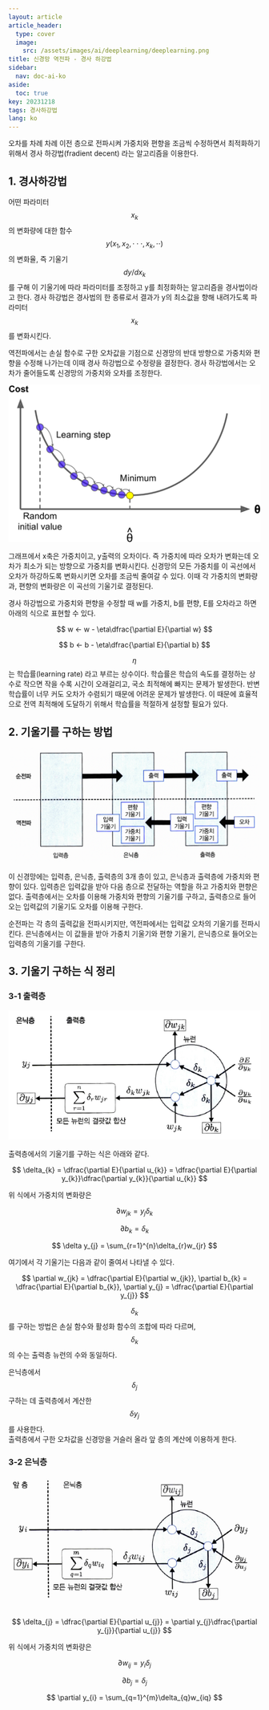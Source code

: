 ```yaml
---
layout: article
article_header:
  type: cover
  image:
    src: /assets/images/ai/deeplearning/deeplearning.png
title: 신경망 역전파 - 경사 하강법
sidebar:
  nav: doc-ai-ko
aside:
  toc: true
key: 20231218
tags: 경사하강법
lang: ko
---
```

오차를 차례 차례 이전 층으로 전파시켜 가중치와 편향을 조금씩 수정하면서 최적화하기 위해서 경사 하강법(fradient decent) 라는 알고리즘을 이용한다.
<!--more-->

## 1. 경사하강법
어떤 파라미터 $$x_{k}$$의 변화량에 대한 함수 $$y(x_{1},x_{2}, \cdot \cdot \cdot, x_{k}, \cdot \cdot)$$ 의 변화율, 즉 기울기 $$dy/dx_{k}$$ 를 구해 이 기울기에 따라 파라미터를 조정하고 y를 최정화하는 알고리즘을 경사법이라고 한다.
경사 하강법은 경사법의 한 종류로서 결과가 y의 최소값을 향해 내려가도록 파라미터 $$x_{k}$$를 변화시킨다.

역전파에서는 손실 함수로 구한 오차값을 기점으로 신경망의 반대 방향으로 가중치와 편향을 수정해 나가는데 이때 경사 하강법으로 수정량을 결정한다. 경사 하강법에서는 오차가 줄어들도록 신경망의 가중치와 오차를 조정한다.

![Image](/assets/images/ai/deeplearning/gradient_decent_graph.png)

그래프에서 x축은 가중치이고, y출력의 오차이다. 즉 가중치에 따라 오차가 변화는데 오차가 최소가 되는 방향으로 가중치를 변화시킨다. 신경망의 모든 가중치를 이 곡선에서 오차가 하강하도록 변화시키면 오차를 조금씩 줄여갈 수 있다.
이때 각 가중치의 변화량과, 편향의 변화량은 이 곡선의 기울기로 결정된다.

경사 하강법으로 가중치와 편향을 수정할 때 w를 가중치, b를 편향, E를 오차라고 하면 아래의 식으로 표현할 수 있다.

$$
w <- w - \eta\dfrac{\partial E}{\partial w}
$$

$$
b <- b - \eta\dfrac{\partial E}{\partial b}
$$

$$\eta$$ 는 학습률(learning rate) 라고 부르는 상수이다. 학습률은 학습의 속도를 결정하는 상수로 작으면 작을 수록 시간이 오래걸리고, 국소 최적해에 빠지는 문제가 발생한다.
반변 학습률이 너무 커도 오차가 수렴되기 때문에 어려운 문제가 발생한다. 이 때문에 효율적으로 전역 최적해에 도달하기 위해서 학습률을 적절하게 설정할 필요가 있다.

## 2. 기울기를 구하는 방법

![Image](/assets/images/ai/deeplearning/gradient-image-0.png)

이 신경망에는 입력층, 은닉층, 출력층의 3개 층이 있고, 은닉층과 출력층에 가중치와 편향이 있다. 입력층은 입력값을 받아 다음 층으로 전달하는 역할을 하고 가중치와 편향은 없다.
출력층에서는 오차를 이용해 가중치와 편향의 기울기를 구하고, 출력층으로 들어오는 입력값의 기울기도 오차를 이용해 구한다.

순전파는 각 층의 출력값을 전파시키지만, 역전파에서는 입력값 오차의 기울기를 전파시킨다. 은닉층에서는 이 값들을 받아 가중치 기울기와 편향 기울기, 은닉층으로 들어오는 입력층의 기울기를 구한다.

## 3. 기울기 구하는 식 정리

### 3-1 출력층
![Image](/assets/images/ai/deeplearning/output_layer_gradient.png)

출력층에서의 기울기를 구하는 식은 아래와 같다. 

$$
\delta_{k} = \dfrac{\partial E}{\partial u_{k}} = \dfrac{\partial E}{\partial y_{k}}\dfrac{\partial y_{k}}{\partial u_{k}}
$$

위 식에서 가중치의 변화량은 

$$
\partial w_{jk} = y_{j}\delta_{k}
$$

$$
\partial b_{k} = \delta_{k}
$$

$$
\delta y_{j} = \sum_{r=1}^{n}\delta_{r}w_{jr}
$$

여기에서 각 기울기는 다음과 같이 줄여서 나타낼 수 있다.

$$
\partial w_{jk} = \dfrac{\partial E}{\partial w_{jk}}, \partial b_{k} = \dfrac{\partial E}{\partial b_{k}}, \partial y_{j} = \dfrac{\partial E}{\partial y_{j}}
$$

$$\delta_{k}$$ 를 구하는 방법은 손실 함수와 활성화 함수의 조합에 따라 다르며, $$\delta_{k}$$의 수는 출력층 뉴런의 수와 동일하다.

은닉층에서 $$\delta_{j}$$ 구하는 데 출력층에서 계산한 $$\delta y_{j}$$ 를 사용한다.   
출력층에서 구한 오차값을 신경망을 거슬러 올라 앞 층의 계산에 이용하게 한다.

### 3-2 은닉층
![Image](/assets/images/ai/deeplearning/hidden_layer_gradient.png)

$$
\delta_{j} = \dfrac{\partial E}{\partial u_{j}} = \partial y_{j}\dfrac{\partial y_{j}}{\partial u_{j}}
$$

위 식에서 가중치의 변화량은 

$$
\partial w_{ij} = y_{i}\delta_{j}
$$

$$
\partial b_{j} = \delta_{j}
$$

$$
\partial y_{i} = \sum_{q=1}^{m}\delta_{q}w_{iq}
$$
